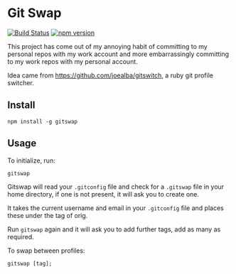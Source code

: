 # Git Swap

[![Build Status](https://travis-ci.org/WebDevStu/gitswap.svg?branch=master)](https://travis-ci.org/WebDevStu/gitswap) [![npm version](https://badge.fury.io/js/gitswap.svg)](https://badge.fury.io/js/gitswap)

This project has come out of my annoying habit of committing to my personal repos with my work account and more embarrassingly committing to my work repos with my personal account.

Idea came from <a href="https://github.com/joealba/gitswitch">https://github.com/joealba/gitswitch</a>, a ruby git profile switcher.

## Install

    npm install -g gitswap

## Usage

To initialize, run:

    gitswap

Gitswap will read your `.gitconfig` file and check for a `.gitswap` file in your home directory, if one is not present, it will ask you to create one.

It takes the current username and email in your `.gitconfig` file and places these under the tag of orig.

Run `gitswap` again and it will ask you to add further tags, add as many as required.

To swap between profiles:

    gitswap [tag];